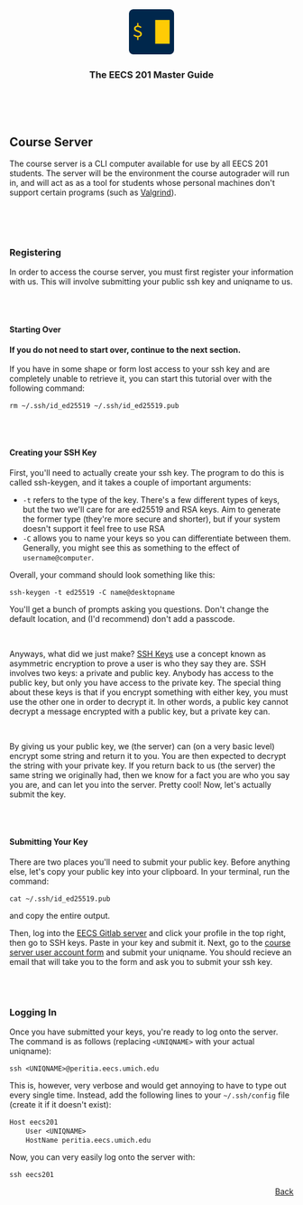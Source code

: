<div align="center">
    <a href="https://www.eecs.umich.edu/courses/eecs201/wn2023/"><img src="images/logo.png" alt="Logo" width="80" height="80"></a>
    <h3 align="center">The EECS 201 Master Guide</h3>
</div>
<br/>
<br/>
<br/>

## Course Server
The course server is a CLI computer available for use by all EECS 201 students. The server will be the environment the course autograder will run in, and will act as as a tool for students whose personal machines don't support certain programs (such as [Valgrind](https://valgrind.org/)).

<br/>
<br/>
<br/>

### Registering
In order to access the course server, you must first register your information with us. This will involve submitting your public ssh key and uniqname to us.

<br/>
<br/>

#### Starting Over

**If you do not need to start over, continue to the next section.**
<br/>
<br/>
If you have in some shape or form lost access to your ssh key and are completely unable to retrieve it, you can start this tutorial over with the following command:

    rm ~/.ssh/id_ed25519 ~/.ssh/id_ed25519.pub

<br/>
<br/>

#### Creating your SSH Key
First, you'll need to actually create your ssh key. The program to do this is called ssh-keygen, and it takes a couple of important arguments:

- `-t` refers to the type of the key. There's a few different types of keys, but the two we'll care for are ed25519 and RSA keys. Aim to generate the former type (they're more secure and shorter), but if your system doesn't support it feel free to use RSA
- `-C` allows you to name your keys so you can differentiate between them. Generally, you might see this as something to the effect of `username@computer`.

Overall, your command should look something like this:

    ssh-keygen -t ed25519 -C name@desktopname

You'll get a bunch of prompts asking you questions. Don't change the default location, and (I'd recommend) don't add a passcode.

<br/>

Anyways, what did we just make? [SSH Keys](https://www.ssh.com/academy/ssh-keys) use a concept known as asymmetric encryption to prove a user is who they say they are. SSH involves two keys: a private and public key. Anybody has access to the public key, but only you have access to the private key. The special thing about these keys is that if you encrypt something with either key, you must use the other one in order to decrypt it. In other words, a public key cannot decrypt a message encrypted with a public key, but a private key can.

<br/>

By giving us your public key, we (the server) can (on a very basic level) encrypt some string and return it to you. You are then expected to decrypt the string with your private key. If you return back to us (the server) the same string we originally had, then we know for a fact you are who you say you are, and can let you into the server. Pretty cool! Now, let's actually submit the key.

<br/>
<br/>

#### Submitting Your Key

There are two places you'll need to submit your public key. Before anything else, let's copy your public key into your clipboard. In your terminal, run the command:

    cat ~/.ssh/id_ed25519.pub

and copy the entire output.

Then, log into the [EECS Gitlab server](https://gitlab.eecs.umich.edu/") and click your profile in the top right, then go to SSH keys. Paste in your key and submit it. Next, go to the [course server user account form](https://peritia.eecs.umich.edu/account/) and submit your uniqname. You should recieve an email that will take you to the form and ask you to submit your ssh key.


<br/>
<br/>

### Logging In

Once you have submitted your keys, you're ready to log onto the server. The command is as follows (replacing `<UNIQNAME>` with your actual uniqname):

    ssh <UNIQNAME>@peritia.eecs.umich.edu

This is, however, very verbose and would get annoying to have to type out every single time. Instead, add the following lines to your `~/.ssh/config` file (create it if it doesn't exist):

    Host eecs201
        User <UNIQNAME>
        HostName peritia.eecs.umich.edu

Now, you can very easily log onto the server with:

    ssh eecs201


<p align="right"><a href="/README.md">Back</a></p>
